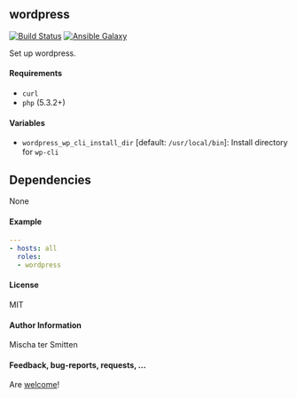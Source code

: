 ## wordpress

[![Build Status](https://travis-ci.org/Oefenweb/ansible-wordpress.svg?branch=master)](https://travis-ci.org/Oefenweb/ansible-wordpress) [![Ansible Galaxy](http://img.shields.io/badge/ansible--galaxy-wordpress-blue.svg)](https://galaxy.ansible.com/list#/roles/2600)

Set up wordpress.

#### Requirements

* `curl`
* `php` (5.3.2+)

#### Variables

* `wordpress_wp_cli_install_dir` [default: `/usr/local/bin`]: Install directory for `wp-cli`

## Dependencies

None

#### Example

```yaml
---
- hosts: all
  roles:
  - wordpress
```

#### License

MIT

#### Author Information

Mischa ter Smitten

#### Feedback, bug-reports, requests, ...

Are [welcome](https://github.com/Oefenweb/ansible-wordpress/issues)!
